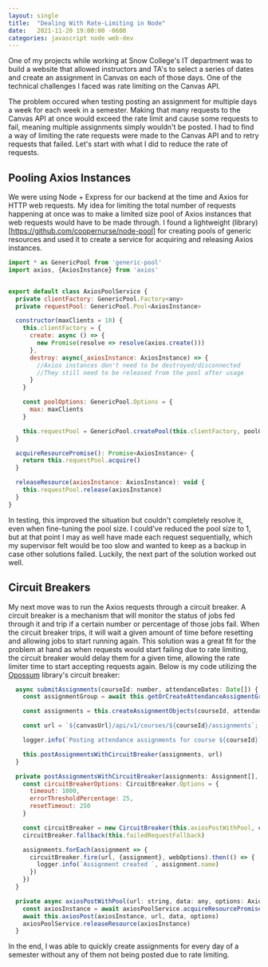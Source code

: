 ```yaml
---
layout: single
title:  "Dealing With Rate-Limiting in Node"
date:   2021-11-20 19:00:00 -0600
categories: javascript node web-dev
---
```


One of my projects while working at Snow College's IT department was to build a website that allowed instructors and TA's to select a series of dates and create an assignment in Canvas on each of those days. One of the technical challenges I faced was rate limiting on the Canvas API. 

The problem occured when testing posting an assignment for multiple days a week for each week in a semester. Making that many requests to the Canvas API at once would exceed the rate limit and cause some requests to fail, meaning multiple assignments simply wouldn't be posted. I had to find a way of limiting the rate requests were made to the Canvas API and to retry requests that failed. Let's start with what I did to reduce the rate of requests.

## Pooling Axios Instances

We were using Node + Express for our backend at the time and Axios for HTTP web requests. My idea for limiting the total number of requests happening at once was to make a limited size pool of Axios instances that web requests would have to be made through. I found a lightweight (library)[https://github.com/coopernurse/node-pool] for creating pools of generic resources and used it to create a service for acquiring and releasing Axios instances.   

```js
import * as GenericPool from 'generic-pool'
import axios, {AxiosInstance} from 'axios'


export default class AxiosPoolService {
  private clientFactory: GenericPool.Factory<any>
  private requestPool: GenericPool.Pool<AxiosInstance>

  constructor(maxClients = 10) {
    this.clientFactory = {
      create: async () => {
        new Promise(resolve => resolve(axios.create()))
      },
      destroy: async(_axiosInstance: AxiosInstance) => {
        //Axios instances don't need to be destroyed/disconnected
        //They still need to be released from the pool after usage
      }
    }

    const poolOptions: GenericPool.Options = {
      max: maxClients
    }

    this.requestPool = GenericPool.createPool(this.clientFactory, poolOptions)
  }

  acquireResourcePromise(): Promise<AxiosInstance> {
    return this.requestPool.acquire()
  }

  releaseResource(axiosInstance: AxiosInstance): void {
    this.requestPool.release(axiosInstance)
  }
}
```

In testing, this improved the situation but couldn't completely resolve it, even when fine-tuning the pool size. I could've reduced the pool size to 1, but at that point I may as well have made each request sequentially, which my supervisor felt would be too slow and wanted to keep as a backup in case other solutions failed. Luckily, the next part of the solution worked out well.

## Circuit Breakers

My next move was to run the Axios requests through a circuit breaker. A circuit breaker is a mechanism that will monitor the status of jobs fed through it and trip if a certain number or percentage of those jobs fail. When the circuit breaker trips, it will wait a given amount of time before resetting and allowing jobs to start running again. This solution was a great fit for the problem at hand as when requests would start failing due to rate limiting, the circuit breaker would delay them for a given time, allowing the rate limiter time to start accepting requests again. Below is my code utilizing the [Opossum](https://github.com/nodeshift/opossum) library's circuit breaker:

```js
  async submitAssignments(courseId: number, attendanceDates: Date[]) {
    const assignmentGroup = await this.getOrCreateAttendanceAssigmentGroup(courseId);

    const assignments = this.createAssignmentObjects(courseId, attendanceDates, assignmentGroup.id)

    const url = `${canvasUrl}/api/v1/courses/${courseId}/assignments`;

    logger.info(`Posting attendance assignments for course ${courseId}`)

    this.postAssignmentsWithCircuitBreaker(assignments, url)
  }

  private postAssignmentsWithCircuitBreaker(assignments: Assignment[], url: string) {
    const circuitBreakerOptions: CircuitBreaker.Options = {
      timeout: 1000,
      errorThresholdPercentage: 25,
      resetTimeout: 250
    }

    const circuitBreaker = new CircuitBreaker(this.axiosPostWithPool, circuitBreakerOptions);
    circuitBreaker.fallback(this.failedRequestFallback)

    assignments.forEach(assignment => {
      circuitBreaker.fire(url, {assignment}, webOptions).then(() => {
        logger.info(`Assignment created `, assignment.name)
      })
    })
  }

  private async axiosPostWithPool(url: string, data: any, options: AxiosRequestConfig) {
    const axiosInstance = await axiosPoolService.acquireResourcePromise();
    await this.axiosPost(axiosInstance, url, data, options)
    axiosPoolService.releaseResource(axiosInstance)
  }
```

In the end, I was able to quickly create assignments for every day of a semester without any of them not being posted due to rate limiting.